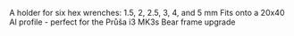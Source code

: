 A holder for six hex wrenches: 1.5, 2, 2.5, 3, 4, and 5 mm
Fits onto a 20x40 Al profile - perfect for the Průša i3 MK3s Bear frame upgrade